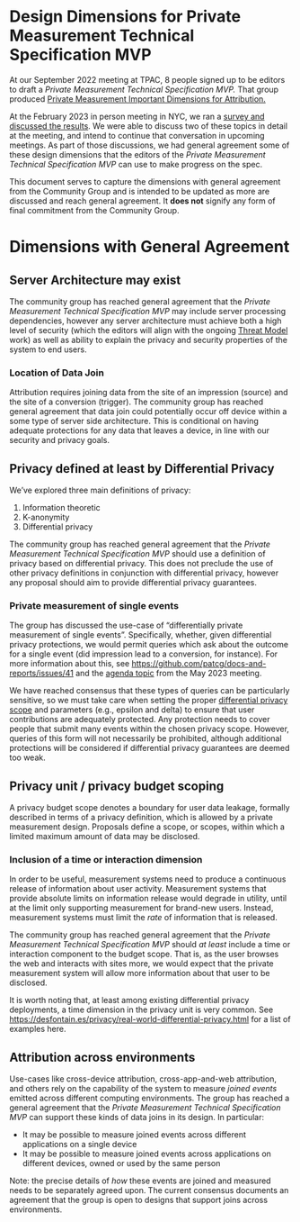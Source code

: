 # Design Dimensions for Private Measurement Technical Specification MVP

At our September 2022 meeting at TPAC, 8 people signed up to be editors to draft a _Private Measurement Technical Specification MVP._  That group produced [Private Measurement Important Dimensions for Attribution.](README.md)

At the February 2023 in person meeting in NYC, we ran a [survey and discussed the results](https://github.com/patcg/meetings/issues/91). We were able to discuss two of these topics in detail at the meeting, and intend to continue that conversation in upcoming meetings. As part of those discussions, we had general agreement some of these design dimensions that the editors of the _Private Measurement Technical Specification MVP_ can use to make progress on the spec.

This document serves to capture the dimensions with general agreement from the Community Group and is intended to be updated as more are discussed and reach general agreement. It **does not** signify any form of final commitment from the Community Group.


# Dimensions with General Agreement


## Server Architecture may exist

The community group has reached general agreement that the _Private Measurement Technical Specification MVP_ may include server processing dependencies, however any server architecture must achieve both a high level of security (which the editors will align with the ongoing [Threat Model](../threat-model) work) as well as ability to explain the privacy and security properties of the system to end users.

### Location of Data Join

Attribution requires joining data from the site of an impression (source) and the site of a conversion (trigger). The community group has reached general agreement that data join could potentially occur off device within a some type of server side architecture.
This is conditional on having adequate protections for any data that leaves a device, in line with our security and privacy goals.

## Privacy defined at least by Differential Privacy

We’ve explored three main definitions of privacy:

1. Information theoretic
2. K-anonymity
3. Differential privacy

The community group has reached general agreement that the _Private Measurement Technical Specification MVP_ should use a definition of privacy based on differential privacy. This does not preclude the use of other privacy definitions in conjunction with differential privacy, however any proposal should aim to provide differential privacy guarantees.

### Private measurement of single events
The group has discussed the use-case of “differentially private measurement of single events”. Specifically, whether, given differential privacy protections, we would permit queries which ask about the outcome for a single event (did impression lead to a conversion, for instance). For more information about this, see https://github.com/patcg/docs-and-reports/issues/41 and the [agenda topic](https://github.com/patcg/meetings/issues/112) from the May 2023 meeting.

We have reached consensus that these types of queries can be particularly sensitive, so we must take care when setting the proper [differential privacy scope](#privacy-unit--privacy-budget-scoping) and parameters (e.g., epsilon and delta) to ensure that user contributions are adequately protected. Any protection needs to cover people that submit many events within the chosen privacy scope. However, queries of this form will not necessarily be prohibited, although additional protections will be considered if differential privacy guarantees are deemed too weak.

## Privacy unit / privacy budget scoping

A privacy budget scope denotes a boundary for user data leakage, formally described in terms of a privacy definition, which is allowed by a private measurement design. Proposals define a scope, or scopes, within which a limited maximum amount of data may be disclosed.

### Inclusion of a time or interaction dimension

In order to be useful, measurement systems need to produce a continuous release of information about user activity. Measurement systems that provide absolute limits on information release would degrade in utility, until at the limit only supporting measurement for brand-new users. Instead, measurement systems must limit the _rate_ of information that is released.

The community group has reached general agreement that the _Private Measurement Technical Specification MVP_ should _at least_ include a time or interaction component to the budget scope. That is, as the user browses the web and interacts with sites more, we would expect that the private measurement system will allow more information about that user to be disclosed.

It is worth noting that, at least among existing differential privacy deployments, a time dimension in the privacy unit is very common. See https://desfontain.es/privacy/real-world-differential-privacy.html for a list of examples here.

## Attribution across environments

Use-cases like cross-device attribution, cross-app-and-web attribution, and others rely on the capability of the system to measure _joined events_ emitted across different computing environments. The group has reached a general agreement that the _Private Measurement Technical Specification MVP_ can support these kinds of data joins in its design. In particular:
- It may be possible to measure joined events across different applications on a single device
- It may be possible to measure joined events across applications on different devices, owned or used by the same person

Note: the precise details of _how_ these events are joined and measured needs to be separately agreed upon. The current consensus documents an agreement that the group is open to designs that support joins across environments.
